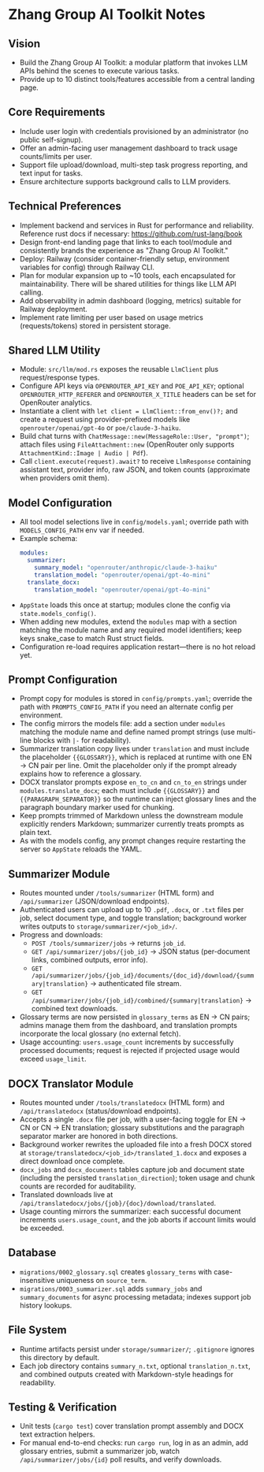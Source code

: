 # Zhang Group AI Toolkit Notes

## Vision
- Build the Zhang Group AI Toolkit: a modular platform that invokes LLM APIs behind the scenes to execute various tasks.
- Provide up to 10 distinct tools/features accessible from a central landing page.

## Core Requirements
- Include user login with credentials provisioned by an administrator (no public self-signup).
- Offer an admin-facing user management dashboard to track usage counts/limits per user.
- Support file upload/download, multi-step task progress reporting, and text input for tasks.
- Ensure architecture supports background calls to LLM providers.

## Technical Preferences
- Implement backend and services in Rust for performance and reliability. Reference rust docs if necessary: https://github.com/rust-lang/book
- Design front-end landing page that links to each tool/module and consistently brands the experience as "Zhang Group AI Toolkit."
- Deploy: Railway (consider container-friendly setup, environment variables for config) through Railway CLI.
- Plan for modular expansion up to ~10 tools, each encapsulated for maintainability. There will be shared utilities for things like LLM API calling.
- Add observability in admin dashboard (logging, metrics) suitable for Railway deployment.
- Implement rate limiting per user based on usage metrics (requests/tokens) stored in persistent storage.

## Shared LLM Utility
- Module: `src/llm/mod.rs` exposes the reusable `LlmClient` plus request/response types.
- Configure API keys via `OPENROUTER_API_KEY` and `POE_API_KEY`; optional `OPENROUTER_HTTP_REFERER` and `OPENROUTER_X_TITLE` headers can be set for OpenRouter analytics.
- Instantiate a client with `let client = LlmClient::from_env()?;` and create a request using provider-prefixed models like `openrouter/openai/gpt-4o` or `poe/claude-3-haiku`.
- Build chat turns with `ChatMessage::new(MessageRole::User, "prompt")`; attach files using `FileAttachment::new` (OpenRouter only supports `AttachmentKind::Image | Audio | Pdf`).
- Call `client.execute(request).await?` to receive `LlmResponse` containing assistant text, provider info, raw JSON, and token counts (approximate when providers omit them).

## Model Configuration
- All tool model selections live in `config/models.yaml`; override path with `MODELS_CONFIG_PATH` env var if needed.
- Example schema:
  ```yaml
  modules:
    summarizer:
      summary_model: "openrouter/anthropic/claude-3-haiku"
      translation_model: "openrouter/openai/gpt-4o-mini"
    translate_docx:
      translation_model: "openrouter/openai/gpt-4o-mini"
  ```
- `AppState` loads this once at startup; modules clone the config via `state.models_config()`.
- When adding new modules, extend the `modules` map with a section matching the module name and any required model identifiers; keep keys snake_case to match Rust struct fields.
- Configuration re-load requires application restart—there is no hot reload yet.

## Prompt Configuration
- Prompt copy for modules is stored in `config/prompts.yaml`; override the path with `PROMPTS_CONFIG_PATH` if you need an alternate config per environment.
- The config mirrors the models file: add a section under `modules` matching the module name and define named prompt strings (use multi-line blocks with `|-` for readability).
- Summarizer translation copy lives under `translation` and must include the placeholder `{{GLOSSARY}}`, which is replaced at runtime with one EN -> CN pair per line. Omit the placeholder only if the prompt already explains how to reference a glossary.
- DOCX translator prompts expose `en_to_cn` and `cn_to_en` strings under `modules.translate_docx`; each must include `{{GLOSSARY}}` and `{{PARAGRAPH_SEPARATOR}}` so the runtime can inject glossary lines and the paragraph boundary marker used for chunking.
- Keep prompts trimmed of Markdown unless the downstream module explicitly renders Markdown; summarizer currently treats prompts as plain text.
- As with the models config, any prompt changes require restarting the server so `AppState` reloads the YAML.

## Summarizer Module
- Routes mounted under `/tools/summarizer` (HTML form) and `/api/summarizer` (JSON/download endpoints).
- Authenticated users can upload up to 10 `.pdf`, `.docx`, or `.txt` files per job, select document type, and toggle translation; background worker writes outputs to `storage/summarizer/<job_id>/`.
- Progress and downloads:
  - `POST /tools/summarizer/jobs` → returns `job_id`.
  - `GET /api/summarizer/jobs/{job_id}` → JSON status (per-document links, combined outputs, error info).
  - `GET /api/summarizer/jobs/{job_id}/documents/{doc_id}/download/{summary|translation}` → authenticated file stream.
  - `GET /api/summarizer/jobs/{job_id}/combined/{summary|translation}` → combined text downloads.
- Glossary terms are now persisted in `glossary_terms` as EN -> CN pairs; admins manage them from the dashboard, and translation prompts incorporate the local glossary (no external fetch).
- Usage accounting: `users.usage_count` increments by successfully processed documents; request is rejected if projected usage would exceed `usage_limit`.

## DOCX Translator Module
- Routes mounted under `/tools/translatedocx` (HTML form) and `/api/translatedocx` (status/download endpoints).
- Accepts a single `.docx` file per job, with a user-facing toggle for EN → CN or CN → EN translation; glossary substitutions and the paragraph separator marker are honored in both directions.
- Background worker rewrites the uploaded file into a fresh DOCX stored at `storage/translatedocx/<job_id>/translated_1.docx` and exposes a direct download once complete.
- `docx_jobs` and `docx_documents` tables capture job and document state (including the persisted `translation_direction`); token usage and chunk counts are recorded for auditability.
- Translated downloads live at `/api/translatedocx/jobs/{job}/{doc}/download/translated`.
- Usage counting mirrors the summarizer: each successful document increments `users.usage_count`, and the job aborts if account limits would be exceeded.

## Database
- `migrations/0002_glossary.sql` creates `glossary_terms` with case-insensitive uniqueness on `source_term`.
- `migrations/0003_summarizer.sql` adds `summary_jobs` and `summary_documents` for async processing metadata; indexes support job history lookups.

## File System
- Runtime artifacts persist under `storage/summarizer/`; `.gitignore` ignores this directory by default.
- Each job directory contains `summary_n.txt`, optional `translation_n.txt`, and combined outputs created with Markdown-style headings for readability.

## Testing & Verification
- Unit tests (`cargo test`) cover translation prompt assembly and DOCX text extraction helpers.
- For manual end-to-end checks: run `cargo run`, log in as an admin, add glossary entries, submit a summarizer job, watch `/api/summarizer/jobs/{id}` poll results, and verify downloads.
